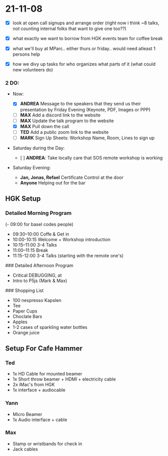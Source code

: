 # 21-11-08

- [x] look at open call signups and arrange order (right now i think ~8 talks, not counting internal folks that want to give one too??)
- [x] what exactly we want to borrow from HGK events team for coffee break
- [x] what we'll buy at MParc.. either thurs or friday.. would need atleast 1 persons help
- [x] how we divy up tasks for who organizes what parts of it (what could new volunteers do)


### 2 DO:

- Now:
  - [x] **ANDREA** Message to the speakers that they send us their presentation by Friday Evening (Keynote, PDF, Images or PPP) 
  - [ ] **MAX** Add a discord link to the website
  - [ ] **MAX** Update the talk program to the website
  - [x] **MAX** Pull down the call
  - [ ] **TED** Add a public zoom link to the website
  - [ ] **MARK** Sign Up Sheets: Workshop Name, Room, Lines to sign up

- Saturday during the Day:
  - [ ] **ANDREA**: Take locally care that SOS remote workshop is working

- Saturday Evening:
  - **Jan, Jonas, Refael** Certificate Control at the door
  - **Anyone** Helping out for the bar

## HGK Setup

### Detailed Morning Program

(- 09:00 for basel codes people)
- 09:30–10:00 Coffe & Get in
- 10:00-10:15 Welcome + Workshop introduction
- 10:15–11:00 3-4 Talks
- 11:00–11:15 Break
- 11:15-12:00 3-4 Talks (starting with the remote one's)

### Detailed Afternoon Program

- Critical DEBUGGING, at 
- Intro to P5js (Mark & Max)

### Shopping List

- 100 nespresso Kapslen
- Tee
- Paper Cups 
- Choclate Bars
- Apples
- 1-2 cases of sparkling water bottles
- Orange juice

## Setup For Cafe Hammer

### Ted

- 1x HD Cable for mounted beamer
- 1x Short throw beamer + HDMI + electricity cable
- 2x iMac's from HGK
- 1x interface + audiocable

### Yann

- Micro Beamer
- 1x Audio interface + cable 

### Max

- Stamp or wristbands for check in
- Jack cables 

